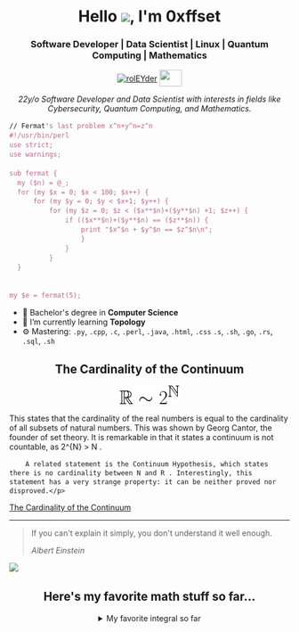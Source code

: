 

<h1 align="center"> Hello <img src="https://raw.githubusercontent.com/RolEYder/RolEYder/master/Hello!.gif" width="30px">, I'm 0xffset</h1>
<p align="center">
<h3 align="center">Software Developer | Data Scientist | Linux | Quantum Computing | Mathematics</h3>
</p>
<p align="center">
<a href="https://www.linkedin.com/in/rogger-garc%C3%ADa-d%C3%ADaz-5100a41b1/" target="blank"><img align="center" src="https://cdn.jsdelivr.net/npm/simple-icons@3.0.1/icons/linkedin.svg" alt="rolEYder" height="30" width="40" /></a>
	<a href = "mailto: roggergarciadiaz@gmail.com"><img align="center" src="https://simpleicons.org/icons/gmail.svg" height="30" width="40" /></a>
</p>
<p align="center">
  <em>
  22y/o Software Developer and Data Scientist with interests in fields like Cybersecurity, Quantum Computing, and Mathematics.
  </em> 
  <br>
</p>





  ```perl
// Fermat's last problem x^n+y^n=z^n
#!/usr/bin/perl
use strict;
use warnings;

sub fermat {
	my ($n) = @_;
	for (my $x = 0; $x < 100; $x++) {
		for (my $y = 0; $y < $x+1; $y++) {
			for (my $z = 0; $z < ($x**$n)+($y**$n) +1; $z++) {
				if (($x**$n)+($y**$n) == ($z**$n)) {
					print "$x^$n + $y^$n == $z^$n\n";		
					}
				}
			} 
	}


my $e = fermat(5);


```
- 🔭 Bachelor's degree in **Computer Science**
- 🌱 I’m currently learning **Topology** 
- ⚙️ Mastering: `.py`, `.cpp`, `.c`, `.perl`, `.java`, `.html`, `.css`  `.s`, `.sh`, `.go`, `.rs`, `.sql`, `.sh`

<h2 align="center">The Cardinality of the Continuum</h2>
<p align="center"><img src="./images/equation6.PNG"/></p>
<p>This states that the cardinality of the real numbers is equal to the cardinality of all subsets of natural numbers. This was shown by Georg Cantor, the founder of set theory. It is remarkable in that it states a continuum is not countable, as 2^{N} > N .

        A related statement is the Continuum Hypothesis, which states there is no cardinality between N and R . Interestingly, this statement has a very strange property: it can be neither proved nor disproved.</p>
<a href="https://nargaque.com/2011/10/05/10-mind-blowing-mathematical-equations/">The Cardinality of the Continuum</a>



------------
> If you can&#39;t explain it simply, you don&#39;t understand it well enough.
>
> *Albert Einstein*

<a align="center"><img src="https://github.com/RolEYder/RolEYder/actions/workflows/main.yaml/badge.svg" /></p>


## Here's my favorite math stuff so far...

<details>
  <summary>My favorite integral so far</summary>
  <ol>
    <li>
     <img src="./images/myfavoriteintegralsofar.jpg">
    </li>
  </ol>
</details>